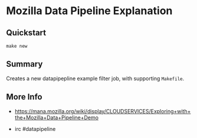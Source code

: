 # Mozilla Data Pipeline Explanation

## Quickstart

```
make new
```

## Summary

Creates a new datapipepline example filter job, with supporting `Makefile`.


## More Info

- https://mana.mozilla.org/wiki/display/CLOUDSERVICES/Exploring+with+the+Mozilla+Data+Pipeline+Demo

- irc #datapipeline
